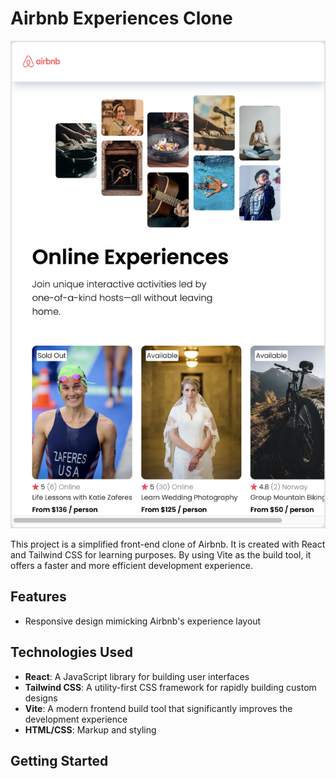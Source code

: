 # Airbnb Experiences Clone

![Image](<AirBnb template.png>)

This project is a simplified front-end clone of Airbnb. It is created with React and Tailwind CSS for learning purposes. By using Vite as the build tool, it offers a faster and more efficient development experience.

## Features

- Responsive design mimicking Airbnb's experience layout

## Technologies Used

- **React**: A JavaScript library for building user interfaces
- **Tailwind CSS**: A utility-first CSS framework for rapidly building custom designs
- **Vite**: A modern frontend build tool that significantly improves the development experience
- **HTML/CSS**: Markup and styling

## Getting Started

